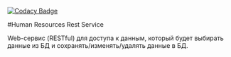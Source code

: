 [![Codacy Badge](https://app.codacy.com/project/badge/Grade/1a2c17ef5dd8434fa6576a9825e3d3e8)](https://www.codacy.com/manual/AlexeyKorban/human-resources-rest?utm_source=github.com&amp;utm_medium=referral&amp;utm_content=AlexeyK87/human-resources-rest&amp;utm_campaign=Badge_Grade)

#Human Resources Rest Service

Web-сервис (RESTful) для доступа к данным, который будет выбирать данные из БД и сохранять/изменять/удалять данные в БД.